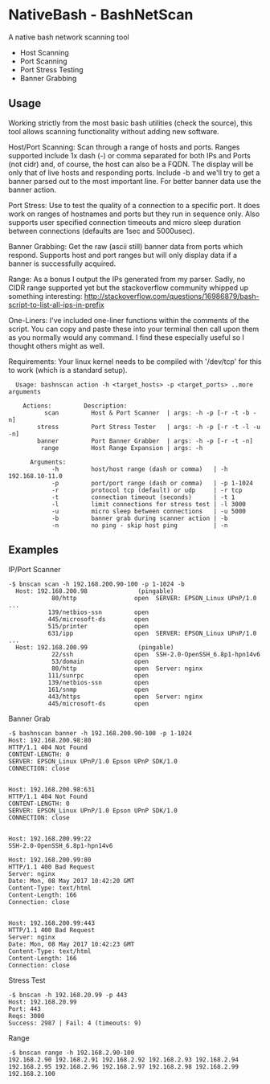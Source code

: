 NativeBash - BashNetScan
===================
A native bash network scanning tool
 - Host Scanning
 - Port Scanning
 - Port Stress Testing
 - Banner Grabbing



Usage
-------------
Working strictly from the most basic bash utilities (check the source), this tool allows scanning functionality without adding new software.

Host/Port Scanning: 
Scan through a range of hosts and ports. Ranges supported include 1x dash (-) or comma separated for both IPs and Ports (not cidr) and, of course, the host can also be a FQDN. The display will be only that of live hosts and responding ports. Include -b and we'll try to get a banner parsed out to the most important line. For better banner data use the banner action.

Port Stress: 
Use to test the quality of a connection to a specific port. It does work on ranges of hostnames and ports but they run in sequence only. Also supports user specified connection timeouts and micro sleep duration between connections (defaults are 1sec and 5000usec).

Banner Grabbing: 
Get the raw (ascii still) banner data from ports which respond. Supports host and port ranges but will only display data if a banner is successfully acquired.

Range: 
As a bonus I output the IPs generated from my parser. Sadly, no CIDR range supported yet but the stackoverflow community whipped up something interesting: http://stackoverflow.com/questions/16986879/bash-script-to-list-all-ips-in-prefix

One-Liners: 
I've included one-liner functions within the comments of the script. You can copy and paste these into your terminal then call upon them as you normally would any command. I find these especially useful so I thought others might as well.

Requirements: 
Your linux kernel needs to be compiled with '/dev/tcp' for this to work (which is a standard setup).

```
  Usage: bashnscan action -h <target_hosts> -p <target_ports> ..more arguments

	Actions:         Description:
	      scan         Host & Port Scanner  | args: -h -p [-r -t -b -n]
	    stress         Port Stress Tester   | args: -h -p [-r -t -l -u -n]
	    banner         Port Banner Grabber  | args: -h -p [-r -t -n]
	     range         Host Range Expansion | args: -h

      Arguments:
	        -h         host/host range (dash or comma)   | -h 192.168.10-11.0
	        -p         port/port range (dash or comma)   | -p 1-1024
	        -r         protocol tcp (default) or udp     | -r tcp
	        -t         connection timeout (seconds)      | -t 1
	        -l         limit connections for stress test | -l 3000
	        -u         micro sleep between connections   | -u 5000
	        -b         banner grab during scanner action | -b
	        -n         no ping - skip host ping          | -n	
```

Examples
-------------

IP/Port Scanner
```
-$ bnscan scan -h 192.168.200.90-100 -p 1-1024 -b
  Host: 192.168.200.98              (pingable)
            80/http                open  SERVER: EPSON_Linux UPnP/1.0 ...
           139/netbios-ssn         open               
           445/microsoft-ds        open               
           515/printer             open               
           631/ipp                 open  SERVER: EPSON_Linux UPnP/1.0 ...
  Host: 192.168.200.99              (pingable)
            22/ssh                 open  SSH-2.0-OpenSSH_6.8p1-hpn14v6
            53/domain              open               
            80/http                open  Server: nginx
           111/sunrpc              open               
           139/netbios-ssn         open               
           161/snmp                open               
           443/https               open  Server: nginx
           445/microsoft-ds        open               
```      
Banner Grab
```
-$ bashnscan banner -h 192.168.200.90-100 -p 1-1024
Host: 192.168.200.98:80        
HTTP/1.1 404 Not Found
CONTENT-LENGTH: 0
SERVER: EPSON_Linux UPnP/1.0 Epson UPnP SDK/1.0
CONNECTION: close


Host: 192.168.200.98:631        
HTTP/1.1 404 Not Found
CONTENT-LENGTH: 0
SERVER: EPSON_Linux UPnP/1.0 Epson UPnP SDK/1.0
CONNECTION: close


Host: 192.168.200.99:22          
SSH-2.0-OpenSSH_6.8p1-hpn14v6

Host: 192.168.200.99:80        
HTTP/1.1 400 Bad Request
Server: nginx
Date: Mon, 08 May 2017 10:42:20 GMT
Content-Type: text/html
Content-Length: 166
Connection: close


Host: 192.168.200.99:443        
HTTP/1.1 400 Bad Request
Server: nginx
Date: Mon, 08 May 2017 10:42:23 GMT
Content-Type: text/html
Content-Length: 166
Connection: close

```

Stress Test
```
-$ bnscan -h 192.168.20.99 -p 443
Host: 192.168.20.99
Port: 443
Reqs: 3000
Success: 2987 | Fail: 4 (timeouts: 9)
```

Range
```
-$ bnscan range -h 192.168.2.90-100
192.168.2.90 192.168.2.91 192.168.2.92 192.168.2.93 192.168.2.94 192.168.2.95 192.168.2.96 192.168.2.97 192.168.2.98 192.168.2.99 192.168.2.100
```
